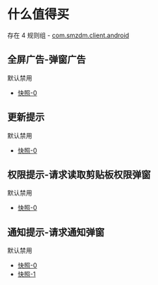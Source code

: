 # 什么值得买

存在 4 规则组 - [com.smzdm.client.android](/src/apps/com.smzdm.client.android.ts)

## 全屏广告-弹窗广告

默认禁用

- [快照-0](https://i.gkd.li/i/12695751)

## 更新提示

默认禁用

- [快照-0](https://i.gkd.li/i/13198016)

## 权限提示-请求读取剪贴板权限弹窗

默认禁用

- [快照-0](https://i.gkd.li/i/13198020)

## 通知提示-请求通知弹窗

默认禁用

- [快照-0](https://i.gkd.li/i/13438810)
- [快照-1](https://i.gkd.li/i/13626746)
